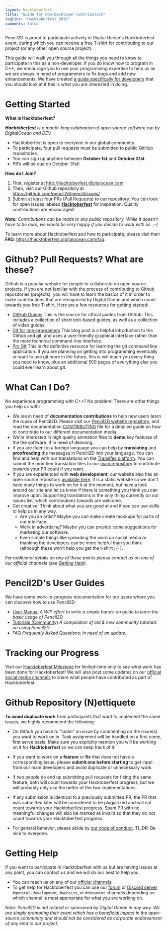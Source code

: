 ```yaml
---
layout: hacktoberfest
title: "Guide for Non-Developer Contributors"
tagline: "Hacktoberfest 2019"
comments: false
---
```


Pencil2D is proud to participate actively in Digital Ocean's Hacktoberfest event, during which you can receive a free T-shirt for contributing to our project (or any other open source project).

This guide will walk you through all the things you need to know to participate in this as a non-developer. If you do know how to program in C++, we encourage you to use your programming expertise to help us as we are always in need of programmers to fix bugs and add new enhancements. We have created [a guide specifically for developers](/hacktoberfest/developers_guide.html) that you should look at if this is what you are interested in doing.

# Getting Started

**What is Hacktoberfest?**

_**Hacktoberfest** is a month-long celebration of open source software run by DigitalOcean and DEV._
+ Hacktoberfest is open to everyone in our global community.
+ To participate, four pull requests must be submitted to public GitHub repositories.
+ You can sign up anytime between **October 1st** and **October 31st**. 
+ PR’s will be due on October 31st!

**How do I Join?**
1. First, register at http://hacktoberfest.digitalocean.com 
2. Then, visit our Github repository at https://github.com/pencil2d/pencil/issues/
3. Submit at least four PRs (Pull Requests) to our repository. You can look for open issues labeled [**Hacktoberfest**](https://github.com/pencil2d/pencil/issues?q=is%3Aissue+is%3Aopen+label%3Ahacktoberfest) for inspiration. Quality contributions are encouraged!

_**Note:** Contributions can be made to any public repository. While it doesn’t have to be ours, we would be very happy if you decide to work with us. ;-)_

To learn more about Hacktoberfest and how to participate, please visit their **FAQ**: https://hacktoberfest.digitalocean.com/faq.

# Github? Pull Requests? What are these?

Github is a popular website for people to collaborate on open source projects. If you are not familiar with the process of contributing to Github repositories (projects), you will have to learn the basics of it in order to make contributions that are recognized by Digital Ocean and which count towards you free T-shirt. Here are a few resources for getting started:
- [GitHub Guides](https://guides.github.com/) This is the source for offical guides from Github. This includes a collection of short text-based guides, as well as a collection of video guides.
- [Git for non-programers](https://jarboo.com/resources/git-for-non-programmers/) This blog post is a helpful introduction to the Github and git, and uses a user-friendly graphical interface rather than the more technical command-line interface.
- [Pro Git](https://git-scm.com/book/en/v2) This is *the* definitive resource for learning the git command line application. If you are planning on getting into programming eventually or want to use git more in the future, this is will teach you every thing you need to know, plus an additional 500 pages of everything else you could ever learn about git.

# What Can I Do?

No experience programming with C++? No problem! There are other things you help us with:
- We are in need of **documentation contributions** to help new users learn the ropes of Pencil2D. Please visit our [Pencil2D website repository](https://github.com/pencil2d/pencil2d.github.io), and read the documentation [CONTRIBUTING](https://github.com/pencil2d/pencil2d.github.io/tree/master/doc/CONTRIBUTING.md) file for a detailed guide on how to contribute to our different documentation media.
- We're interested in high quality animation files to **demo** key features of the the software. If in need of demoing.
- If you are fluent in a foreign language you can help by **translating** and **proofreading** the messages in Pencil2D into your language. You can find and help with our translations on the [Transifex platform](https://www.transifex.com/pencil2d/pencil2d/). You can submit the modified translation files to our [main repository](https://github.com/pencil2d/pencil) to contribute towards your PR count if you want.
- If you are experienced with **web development**, our website also has an open source repository [available here](https://github.com/pencil2d/pencil2d.github.io). It is a static website so we don't have many things to work on for it at the moment, but have a look around our site and let us know if there is something you think you can improve upon. Supporting translations is the only thing currently on our issues list, which contributions towards are welcome.
- Get creative! Think about what you are good at and if you can use skills to help us in any way. 
  - Are you an artist? Maybe you can make create mockups for parts of our interface. 
  - Work in advertising? Maybe you can provide some suggestions for marketing our software. 
  - Even simple things like spreading the word on social media or thanking the developers can be more helpful than you think (although these won't help you get the t-shirt ;-) ).

_For additional details on any of these points please contact us on one of our official channels (see [Getting Help](#getting-help))._

# Pencil2D's User Guides

We have some work-in-progress documentation for our users where you can discover how to use Pencil2D:
+ [User Manual](https://www.pencil2d.org/doc/user-manual.html) _A WIP effort to write a simple hands-on guide to learn the basic usage of Pencil2D._
+ [Tutorials (Community)](https://www.pencil2d.org/doc/tutorials.html) _A compilation of old & new community tutorials on using Pencil2D._
+ [FAQ](https://www.pencil2d.org/doc/faq.html) _Frequently Asked Questions; In need of an update._

# Tracking our Progress

Visit our [Hacktoberfest Milestone](https://github.com/pencil2d/pencil/milestone/10) for limited-time only to see what work has been done for Hacktoberfest! We will also post some updates on our [official social media channels](/community.html) to share what people have contributed as part of Hacktoberfest.

# Github Repository (N)ettiquete

**To avoid duplicate work** from participants that want to implement the same issues, we highly recommend the following:
+ On _Github_ you have to _"claim"_ an issue by commenting on the issue(s) you want to work on in. Task assignment will be handled on a first come, first serve basis. Make sure you explicitly mention you will be working on it for **Hacktoberfest** so we can keep track of it.

+ If you want to work on a **feature** or **fix** that does not have a corresponding issue, please **submit one before starting** to get input from our main developers and avoid duplicate or unnecessary work.

+ If two people do end up submitting pull requests for fixing the same feature, both will count towards your Hacktoberfest progress, but we will probably only use the better of the two implementations.

+ If any submission is identical to a previously submitted PR, the PR that was submitted later will be considered to be plagiarized and will not count towards your Hacktoberfest progress. Spam PR with no meaningful changes will also be marked as invalid so that they do not count towards your Hacktoberfest progress.

+ For general behavior, please abide by [our code of conduct](https://github.com/pencil2d/pencil/blob/master/CODE_OF_CONDUCT.md). TL;DR: Be nice to everyone.

# Getting Help

If you want to participate in Hacktoberfest with us but are having issues at any point, you can contact us and we will do our best to help you.

+ You can reach us on any of our [official channels](https://www.pencil2d.org/community/). 
+ To get help for Hacktoberfest you can use our [forum](https://discuss.pencil2d.org) or [Discord server](https://discord.gg/8FxdV2g) `#general-development`, `#website`, or `#document` channels depending on which channel is most appropriate for what you are working on.

_Note: Pencil2D is not related or sponsored by Digital Ocean in any way. We are simply promoting their event which has a beneficial impact in the open-source community and should not be considered as corporate endorsement of any kind to our project._
